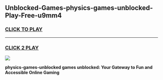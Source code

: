 
## Unblocked-Games-physics-games-unblocked-Play-Free-u9mm4
<h3>
<a href="https://premium76.site?title=physics-games-unblocked&ref=21A">CLICK TO PLAY</a></h3>
<hr>

<h3>
<a href="https://premium76.site?title=physics-games-unblocked&ref=21A">CLICK 2 PLAY</a>
  
</h3>

<a href="https://premium76.site?title=physics-games-unblocked&ref=21A"><img src="https://clearcache.store/games.png"></a>


**physics-games-unblocked games unblocked: Your Gateway to Fun and Accessible Online Gaming**
